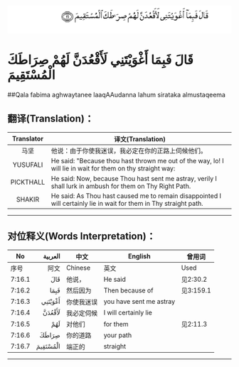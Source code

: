 ![007:016](images/007_016.gif)

# قَالَ فَبِمَا أَغْوَيْتَنِي لَأَقْعُدَنَّ لَهُمْ صِرَاطَكَ الْمُسْتَقِيمَ 

##Qala fabima aghwaytanee laaqAAudanna lahum sirataka almustaqeema 

## 翻译(Translation)：

| Translator | 译文(Translation)                                            |
| :--------: | ------------------------------------------------------------ |
|    马坚    | 他说：由于你使我迷误，我必定在你的正路上伺候他们。           |
|  YUSUFALI  | He said: "Because thou hast thrown me out of the way, lo! I will lie in wait for them on thy straight way: |
| PICKTHALL  | He said: Now, because Thou hast sent me astray, verily I shall lurk in ambush for them on Thy Right Path. |
|   SHAKIR   | He said: As Thou hast caused me to remain disappointed I will certainly lie in wait for them in Thy straight path. |

---

## 对位释义(Words Interpretation)：

| No   | العربية | 中文    | English | 曾用词 |
| ---- | ------: | ------- | ------- | ------ |
| 序号 |    阿文 | Chinese | 英文    | Used   |
| 7:16.1 | قَالَ      | 他说，     | He said                 | 见2:30.2  |
| 7:16.2 | فَبِمَا     | 然后因为   | Then because of         | 见3:159.1 |
| 7:16.3 | أَغْوَيْتَنِي  | 你使我迷误 | you have sent me astray |           |
| 7:16.4 | لَأَقْعُدَنَّ   | 我必定伺候 | I will certainly lie    |           |
| 7:16.5 | لَهُمْ      | 对他们     | for them                | 见2:11.3  |
| 7:16.6 | صِرَاطَكَ    | 你的道路   | your path               |           |
| 7:16.7 | الْمُسْتَقِيمَ | 端正的     | straight                |           |

---
